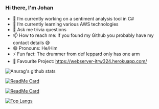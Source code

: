 ### Hi there, I'm Johan

- 🔭 I’m currently working on a sentiment analysis tool in C#
- 🌱 I’m currently learning various AWS technologies
- 💬 Ask me trivia questions
- 📫 How to reach me: If you found my Github you probably have my contact details :sweat_smile: 
- 😄 Pronouns: He/Him
- ⚡ Fun fact: The drummer from def leppard only has one arm
- :star2: Favourite Project: https://webserver-itrw324.herokuapp.com/

![Anurag's github stats](https://github-readme-stats.vercel.app/api?username=jagma&count_private=true&hide=stars,prs,issues,contribs&theme=midnight-purple)

[![ReadMe Card](https://github-readme-stats.vercel.app/api/pin/?username=jagma&repo=browser-based-presentation-software)](https://github.com/anuraghazra/github-readme-stats)


[![ReadMe Card](https://github-readme-stats.vercel.app/api/pin/?username=jagma&repo=mercury)](https://github.com/Jagma/mercury)



[![Top Langs](https://github-readme-stats.vercel.app/api/top-langs/?username=jagma&count_private=true)](https://github.com/anuraghazra/github-readme-stats)


<!--
**Jagma/Jagma** is a ✨ _special_ ✨ repository because its `README.md` (this file) appears on your GitHub profile.

Here are some ideas to get you started:


-->
